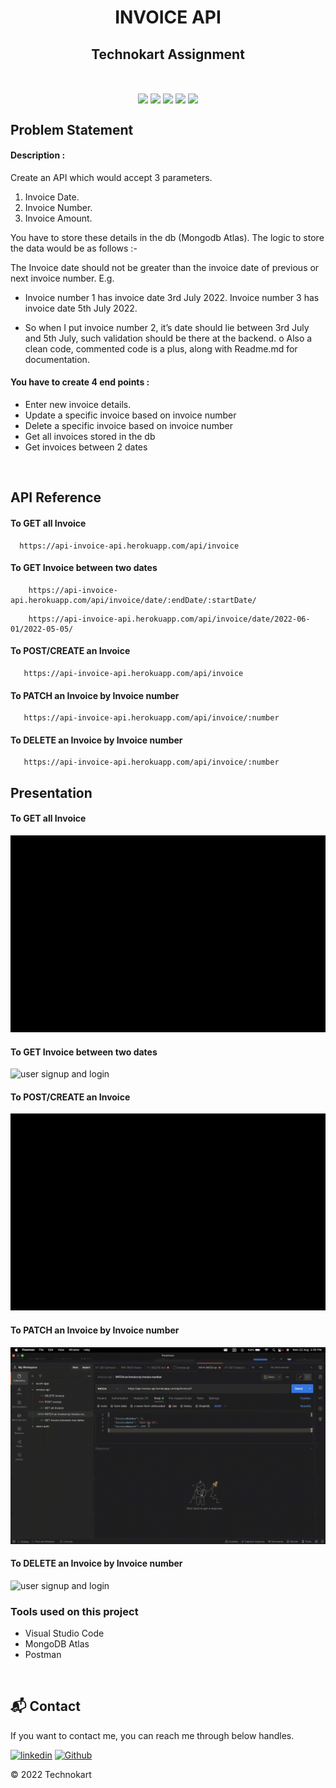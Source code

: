 <h1 align="center"><b>INVOICE API</b></h1>

<h2 align="center"> Technokart Assignment </h2>    

<br />

<p align="center">
<img align="center" src="https://img.icons8.com/fluency/48/000000/node-js.png"/>
<img align="center" src="https://i.imgur.com/t1LI2Zy.png"/> 
<img align="center" src="https://img.icons8.com/nolan/48/express-js.png"/>
<img align="center" src="https://i.imgur.com/t1LI2Zy.png"/> 
<img align="center" src="https://img.icons8.com/color/48/000000/mongodb.png"/>
</p>

## Problem Statement

#### Description : 
Create an API which would accept 3 parameters. 

1. Invoice Date. 
2. Invoice Number. 
3. Invoice Amount. 

You have to store these details in the db (Mongodb Atlas). The logic to store the data would be as follows :- 

The Invoice date should not be greater than the invoice date of previous or next invoice number. 
E.g.
- Invoice number 1 has invoice date 3rd July 2022. 
Invoice number 3 has invoice date 5th July 2022.

- So when I put invoice number 2, it’s date should lie
between 3rd July and 5th July, such validation should be
there at the backend. o Also a clean code, commented
code is a plus, along with Readme.md for documentation.

#### You have to create 4 end points :
- Enter new invoice details.
- Update a specific invoice based on invoice number
- Delete a specific invoice based on invoice number
- Get all invoices stored in the db
- Get invoices between 2 dates

<br />



## API Reference

#### To GET all Invoice  

```
  https://api-invoice-api.herokuapp.com/api/invoice
```
#### To GET Invoice between two dates

```
    https://api-invoice-api.herokuapp.com/api/invoice/date/:endDate/:startDate/
```
```
    https://api-invoice-api.herokuapp.com/api/invoice/date/2022-06-01/2022-05-05/
```

#### To POST/CREATE an Invoice

```
   https://api-invoice-api.herokuapp.com/api/invoice
```

#### To PATCH an Invoice by Invoice number

```
   https://api-invoice-api.herokuapp.com/api/invoice/:number
```
#### To DELETE an Invoice by Invoice number

```
   https://api-invoice-api.herokuapp.com/api/invoice/:number
```



## Presentation

#### To GET all Invoice  
![user signup and login](./assets/getAllinvoice.gif)

#### To GET Invoice between two dates
![user signup and login](./assets/getBetween.gif)

#### To POST/CREATE an Invoice
![user signup and login](./assets/postInvoice.gif)

#### To PATCH an Invoice by Invoice number
![user signup and login](./assets/patchInvoice.gif)

#### To DELETE an Invoice by Invoice number
![user signup and login](./assets/deleteInvoice.gif)








### Tools used on this project

- Visual Studio Code
- MongoDB Atlas
- Postman

<br/>

<h2>📬 Contact</h2>

If you want to contact me, you can reach me through below handles.

[![linkedin](https://img.shields.io/badge/aakashvani17-0077B5?style=for-the-badge&logo=linkedin&logoColor=white)](https://www.linkedin.com/in/aakashvani17/)
[![Github](https://img.shields.io/badge/aakashvani17-20232A?style=for-the-badge&logo=Github&logoColor=white)](https://github.com/Aakashvani)

© 2022 Technokart

